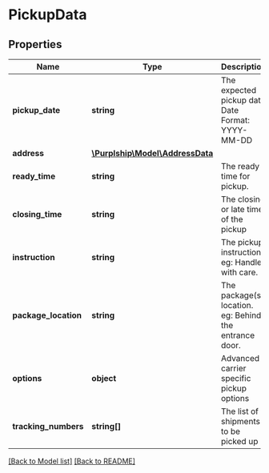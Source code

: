 # PickupData

## Properties
Name | Type | Description | Notes
------------ | ------------- | ------------- | -------------
**pickup_date** | **string** | The expected pickup date  Date Format: YYYY-MM-DD |
**address** | [**\Purplship\Model\AddressData**](AddressData.md) |  | [optional]
**ready_time** | **string** | The ready time for pickup. |
**closing_time** | **string** | The closing or late time of the pickup |
**instruction** | **string** | The pickup instruction.  eg: Handle with care. | [optional]
**package_location** | **string** | The package(s) location.  eg: Behind the entrance door. | [optional]
**options** | **object** | Advanced carrier specific pickup options | [optional]
**tracking_numbers** | **string[]** | The list of shipments to be picked up |

[[Back to Model list]](../README.md#documentation-for-models) [[Back to README]](../README.md)

